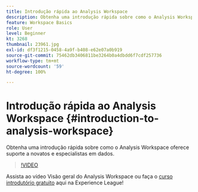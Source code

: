 ```yaml
---
title: Introdução rápida ao Analysis Workspace
description: Obtenha uma introdução rápida sobre como o Analysis Workspace oferece suporte a novatos e especialistas em dados.
feature: Workspace Basics
role: User
level: Beginner
kt: 3268
thumbnail: 23961.jpg
exl-id: df3f1215-0458-4a9f-b408-e62e07a0b919
source-git-commit: 75462db3406811be3264b0a4dbdd6f7cdf257736
workflow-type: tm+mt
source-wordcount: '59'
ht-degree: 100%

---
```


# Introdução rápida ao Analysis Workspace {#introduction-to-analysis-workspace}

Obtenha uma introdução rápida sobre como o Analysis Workspace oferece suporte a novatos e especialistas em dados.

>[!VIDEO](https://video.tv.adobe.com/v/28165/?quality=12&learn=on)

Assista ao vídeo Visão geral do Analysis Workspace ou faça o [curso introdutório gratuito](https://experienceleague.adobe.com/?recommended=Analytics-U-1-2020.1.workspace&amp;lang=pt-BR) aqui na Experience League!
